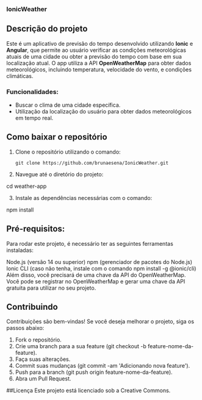 ### IonicWeather

## Descrição do projeto
Este é um aplicativo de previsão do tempo desenvolvido utilizando **Ionic** e **Angular**, que permite ao usuário verificar as condições meteorológicas atuais de uma cidade ou obter a previsão do tempo com base em sua localização atual. O app utiliza a API **OpenWeatherMap** para obter dados meteorológicos, incluindo temperatura, velocidade do vento, e condições climáticas.

### Funcionalidades:
- Buscar o clima de uma cidade específica.
- Utilização da localização do usuário para obter dados meteorológicos em tempo real.

## Como baixar o repositório
1. Clone o repositório utilizando o comando:

   ```git clone https://github.com/brunaesena/IonicWeather.git```

2. Navegue até o diretório do projeto:

cd weather-app

3. Instale as dependências necessárias com o comando:

npm install

## Pré-requisitos:

Para rodar este projeto, é necessário ter as seguintes ferramentas instaladas:

Node.js (versão 14 ou superior)
npm (gerenciador de pacotes do Node.js)
Ionic CLI (caso não tenha, instale com o comando npm install -g @ionic/cli)
Além disso, você precisará de uma chave da API do OpenWeatherMap. Você pode se registrar no OpenWeatherMap e gerar uma chave da API gratuita para utilizar no seu projeto.

## Contribuindo
Contribuições são bem-vindas! Se você deseja melhorar o projeto, siga os passos abaixo:

1. Fork o repositório.
2. Crie uma branch para a sua feature (git checkout -b feature-nome-da-feature).
3. Faça suas alterações.
4. Commit suas mudanças (git commit -am 'Adicionando nova feature').
5. Push para a branch (git push origin feature-nome-da-feature).
6. Abra um Pull Request.

##Licença
Este projeto está licenciado sob a Creative Commons.
